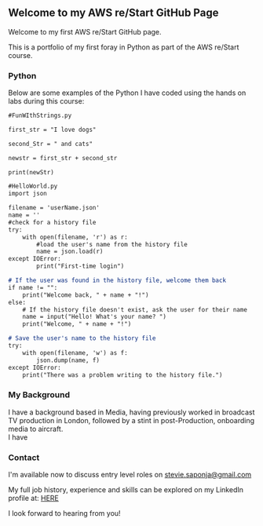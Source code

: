 ## Welcome to my AWS re/Start GitHub Page

Welcome to my first AWS re/Start GitHub page.

This is a portfolio of my first foray in Python as part of the AWS re/Start course.

### Python

Below are some examples of the Python I have coded using the hands on labs during this course:

```markdown
#FunWIthStrings.py

first_str = "I love dogs"

second_Str = " and cats"

newstr = first_str + second_str

print(newStr) 

```
```markdown
#HelloWorld.py
import json

filename = 'userName.json'
name = ''
#check for a history file
try:
    with open(filename, 'r') as r:
        #load the user's name from the history file
        name = json.load(r)
except IOError:
        print("First-time login")

# If the user was found in the history file, welcome them back
if name != "":
    print("Welcome back, " + name + "!")
else:
    # If the history file doesn't exist, ask the user for their name
    name = input("Hello! What's your name? ")
    print("Welcome, " + name + "!")

# Save the user's name to the history file
try:
    with open(filename, 'w') as f:
        json.dump(name, f)
except IOError:
    print("There was a problem writing to the history file.")
```


### My Background

I have a background based in Media, having previously worked in broadcast TV production in London, followed by a stint in post-Production, onboarding media to aircraft.  
I have 

### Contact

I'm available now to discuss entry level roles on stevie.saponja@gmail.com

My full job history, experience and skills can be explored on my LinkedIn profile at: [HERE](https://www.linkedin.com/in/stevie-saponja-4161531a/)

I look forward to hearing from you!
